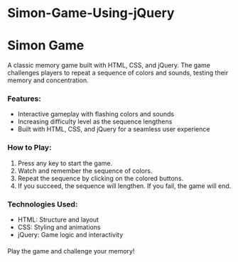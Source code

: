 # Simon-Game-Using-jQuery

<h1>Simon Game</h1>

<p>A classic memory game built with HTML, CSS, and jQuery. The game challenges players to repeat a sequence of colors and sounds, testing their memory and concentration.</p>

<h3>Features:</h3>
<ul>
  
<li>Interactive gameplay with flashing colors and sounds</li>
 <li>Increasing difficulty level as the sequence lengthens</li>
 <li>Built with HTML, CSS, and jQuery for a seamless user experience</li>
</ul>

<h3>How to Play:</h3>
<ol>
<li> Press any key to start the game.</li>
<li>Watch and remember the sequence of colors.</li>
<li> Repeat the sequence by clicking on the colored buttons.</li>
<li> If you succeed, the sequence will lengthen. If you fail, the game will end.</li>
</ol>
<h3>Technologies Used:</h3>
<ul>
<li> HTML: Structure and layout</li>
<li> CSS: Styling and animations</li>
<li> jQuery: Game logic and interactivity</li>
</ul>
<h4></h4>Play the game and challenge your memory!</h4>
